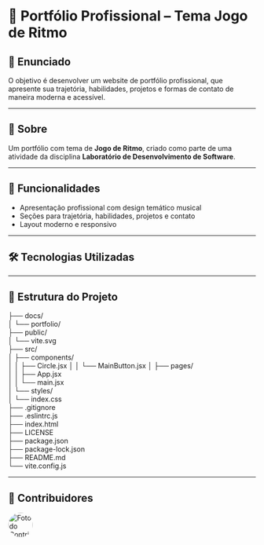 # 🚀 Portfólio Profissional – Tema Jogo de Ritmo

## 📝 Enunciado
O objetivo é desenvolver um website de portfólio profissional, que apresente sua trajetória, habilidades, projetos e formas de contato de maneira moderna e acessível.

---

## 📖 Sobre
Um portfólio com tema de **Jogo de Ritmo**, criado como parte de uma atividade da disciplina **Laboratório de Desenvolvimento de Software**.

---

## 🌌 Funcionalidades
- Apresentação profissional com design temático musical  
- Seções para trajetória, habilidades, projetos e contato  
- Layout moderno e responsivo  

---

## 🛠 Tecnologias Utilizadas
---

## 📂 Estrutura do Projeto

├── docs/                     
│   └── portfolio/             
├── public/                    
│   └── vite.svg                                             
├── src/                       
│   ├── components/            
│   │   ├── Circle.jsx
│   │   └── MainButton.jsx
│   ├── pages/                
│   │   ├── App.jsx            
│   │   └── main.jsx          
│   └── styles/               
│       └── index.css          
├── .gitignore                 
├── .eslintrc.js               
├── index.html                 
├── LICENSE                    
├── package.json              
├── package-lock.json          
├── README.md                  
└── vite.config.js   

---

## 🤝 Contribuidores
<div style="display: flex; align-items: center; gap: 8px;">
  <img src="https://avatars.githubusercontent.com/u/170900906?v=4" alt="Foto do Contribuidor" width="50" style="border-radius: 50%;">
  <span><strong></strong></span>
</div>

